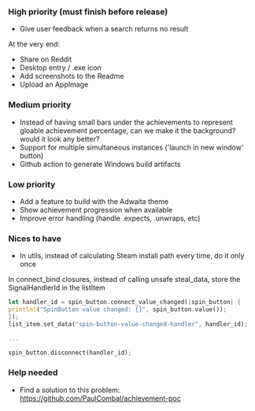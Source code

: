 ### High priority (must finish before release)

- Give user feedback when a search returns no result

At the very end:
- Share on Reddit
- Desktop entry / .exe icon
- Add screenshots to the Readme
- Upload an AppImage

### Medium priority

- Instead of having small bars under the achievements to represent gloable achievement percentage, can we make it the background? would it look any better?
- Support for multiple simultaneous instances ('launch in new window' button)
- Github action to generate Windows build artifacts

### Low priority

- Add a feature to build with the Adwaita theme
- Show achievement progression when available
- Improve error handling (handle .expects, .unwraps, etc)

### Nices to have

- In utils, instead of calculating Steam install path every time, do it only once

In connect_bind closures, instead of calling unsafe steal_data, store the SignalHandlerId in the listItem
```rust
let handler_id = spin_button.connect_value_changed(|spin_button| {
println!("SpinButton value changed: {}", spin_button.value());
});
list_item.set_data("spin-button-value-changed-handler", handler_id);

...

spin_button.disconnect(handler_id);

```


### Help needed

- Find a solution to this problem: https://github.com/PaulCombal/achievement-poc